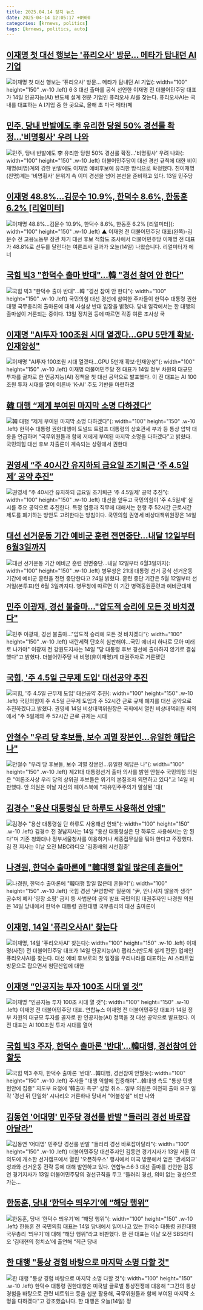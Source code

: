 ```yaml
---
title: 2025.04.14 정치 뉴스
date: 2025-04-14 12:05:17 +0900
categories: [krnews, politics]
tags: [krnews, politics, auto]
---
```

## [이재명 첫 대선 행보는 '퓨리오사' 방문... 메타가 탐내던 AI 기업](https://n.news.naver.com/mnews/article/469/0000859233)

![이재명 첫 대선 행보는 '퓨리오사' 방문... 메타가 탐내던 AI 기업](https://mimgnews.pstatic.net/image/origin/469/2025/04/13/859233.jpg?type=nf220_150){: width="100" height="150" .w-10 .left}
6·3 대선 출마를 공식 선언한 이재명 전 더불어민주당 대표가 14일 인공지능(AI) 반도체 설계 전문 기업인 퓨리오사 AI를 찾는다. 퓨리오사AI는 국내를 대표하는 A I기업 중 한 곳으로, 올해 초 미국 메타(페

## [민주, 당내 반발에도 李 유리한 당원 50% 경선룰 확정…'비명횡사' 우려 나와](https://n.news.naver.com/mnews/article/088/0000941712)

![민주, 당내 반발에도 李 유리한 당원 50% 경선룰 확정…'비명횡사' 우려 나와](https://mimgnews.pstatic.net/image/origin/088/2025/04/13/941712.jpg?type=nf220_150){: width="100" height="150" .w-10 .left}
더불어민주당이 대선 경선 규칙에 대한 비이재명(비명)계의 강한 반발에도 이재명 예비후보에 유리한 방식으로 확정했다. 친이재명(친명)계는 '비명횡사' 분위기 속 이미 경선을 넘어 본선을 준비하고 있다. 13일 민주당

## [이재명 48.8%…김문수 10.9%, 한덕수 8.6%, 한동훈 6.2% [리얼미터]](https://n.news.naver.com/mnews/article/055/0001248996)

![이재명 48.8%…김문수 10.9%, 한덕수 8.6%, 한동훈 6.2% [리얼미터]](https://mimgnews.pstatic.net/image/origin/055/2025/04/14/1248996.jpg?type=nf220_150){: width="100" height="150" .w-10 .left}
▲ 이재명 전 더불어민주당 대표(왼쪽)-김문수 전 고용노동부 장관 차기 대선 후보 적합도 조사에서 더불어민주당 이재명 전 대표가 48.8%로 선두를 달린다는 여론조사 결과가 오늘(14일) 나왔습니다. 리얼미터가 에너

## [국힘 빅3 "한덕수 출마 반대"…韓 "경선 참여 안 한다"](https://n.news.naver.com/mnews/article/015/0005118500)

![국힘 빅3 "한덕수 출마 반대"…韓 "경선 참여 안 한다"](https://mimgnews.pstatic.net/image/origin/015/2025/04/13/5118500.jpg?type=nf220_150){: width="100" height="150" .w-10 .left}
국민의힘 대선 경선에 참여한 주자들이 한덕수 대통령 권한대행 국무총리의 출마론에 대해 사실상 반대 입장을 밝혔다. 당내 일각에서는 한 대행의 출마설이 거론되는 중이다. 13일 정치권 등에 따르면 각종 여론 조사상 국

## [이재명 "AI투자 100조원 시대 열겠다…GPU 5만개 확보·인재양성"](https://n.news.naver.com/mnews/article/003/0013181140)

![이재명 "AI투자 100조원 시대 열겠다…GPU 5만개 확보·인재양성"](https://mimgnews.pstatic.net/image/origin/003/2025/04/14/13181140.jpg?type=nf220_150){: width="100" height="150" .w-10 .left}
이재명 더불어민주당 전 대표가 14일 정부 차원의 대규모 투자를 골자로 한 인공지능(AI) 정책을 첫 대선 공약으로 발표했다. 이 전 대표는 AI 100조원 투자 시대를 열어 이른바 'K-AI' 주도 기반을 마련하겠

## [韓 대행 “제게 부여된 마지막 소명 다하겠다”](https://n.news.naver.com/mnews/article/005/0001769706)

![韓 대행 “제게 부여된 마지막 소명 다하겠다”](https://mimgnews.pstatic.net/image/origin/005/2025/04/14/1769706.jpg?type=nf220_150){: width="100" height="150" .w-10 .left}
한덕수 대통령 권한대행이 도널드 트럼프 대통령의 상호관세 부과 등 통상 압박 대응을 언급하며 “국무위원들과 함께 저에게 부여된 마지막 소명을 다하겠다”고 밝혔다. 국민의힘 대선 후보 차출론이 계속되는 상황에서 권한대

## [권영세 “주 40시간 유지하되 금요일 조기퇴근 ‘주 4.5일제’ 공약 추진”](https://n.news.naver.com/mnews/article/020/0003628030)

![권영세 “주 40시간 유지하되 금요일 조기퇴근 ‘주 4.5일제’ 공약 추진”](https://mimgnews.pstatic.net/image/origin/020/2025/04/14/3628030.jpg?type=nf220_150){: width="100" height="150" .w-10 .left}
대선을 앞두고 국민의힘이 ‘주 4.5일제’ 실시를 주요 공약으로 추진한다. 특정 업종과 직무에 대해서는 현행 주 52시간 근로시간 제도를 폐기하는 방안도 고려한다는 방침이다. 국민의힘 권영세 비상대책위원장은 14일

## [대선 선거운동 기간 예비군 훈련 전면중단…내달 12일부터 6월3일까지](https://n.news.naver.com/mnews/article/029/0002947806)

![대선 선거운동 기간 예비군 훈련 전면중단…내달 12일부터 6월3일까지](https://mimgnews.pstatic.net/image/origin/029/2025/04/14/2947806.jpg?type=nf220_150){: width="100" height="150" .w-10 .left}
병무청은 21대 대통령 선거 공식 선거운동 기간에 예비군 훈련을 전면 중단한다고 24일 밝혔다. 훈련 중단 기간은 5월 12일부터 선거일(본투표)인 6월 3일까지다. 병무청에 따르면 이 기간 병력동원훈련과 예비군대체

## [민주 이광재, 경선 불출마…"압도적 승리에 모든 것 바치겠다"](https://n.news.naver.com/mnews/article/586/0000101279)

![민주 이광재, 경선 불출마…"압도적 승리에 모든 것 바치겠다"](https://mimgnews.pstatic.net/image/origin/586/2025/04/14/101279.jpg?type=nf220_150){: width="100" height="150" .w-10 .left}
내란세력 단호히 심판해야…국민 에너지 하나로 모아 미래로 나가야" 이광재 전 강원도지사는 14일 "당 대통령 후보 경선에 출마하지 않기로 결심했다"고 밝혔다. 더불어민주당 내 비명(非이재명)계 대권주자로 거론됐던

## [국힘, '주 4.5일 근무제 도입' 대선공약 추진](https://n.news.naver.com/mnews/article/654/0000116071)

![국힘, '주 4.5일 근무제 도입' 대선공약 추진](https://mimgnews.pstatic.net/image/origin/654/2025/04/14/116071.jpg?type=nf220_150){: width="100" height="150" .w-10 .left}
국민의힘이 주 4.5일 근무제 도입과 주 52시간 근로 규제 폐지를 대선 공약으로 추진하겠다고 밝혔다. 권영세 14일 비상대책위원장은 국회에서 열린 비상대책위원 회의에서 "주 5일제와 주 52시간 근로 규제는 시대

## [안철수 "우리 당 후보들, 보수 괴멸 장본인…유일한 해답은 나"](https://n.news.naver.com/mnews/article/421/0008190238)

![안철수 "우리 당 후보들, 보수 괴멸 장본인…유일한 해답은 나"](https://mimgnews.pstatic.net/image/origin/421/2025/04/14/8190238.jpg?type=nf220_150){: width="100" height="150" .w-10 .left}
제21대 대통령선거 출마 의사를 밝힌 안철수 국민의힘 의원은 "여론조사상 우리 당의 상위권 후보들은 위기의 본질조차 외면하고 있다"고 14일 비판했다. 안 의원은 이날 자신의 페이스북에 "자유민주주의가 말살된 '대(

## [김경수 "용산 대통령실 단 하루도 사용해선 안돼"](https://n.news.naver.com/mnews/article/003/0013181018)

![김경수 "용산 대통령실 단 하루도 사용해선 안돼"](https://mimgnews.pstatic.net/image/origin/003/2025/04/14/13181018.jpg?type=nf220_150){: width="100" height="150" .w-10 .left}
김경수 전 경남지사는 14일 "용산 대통령실은 단 하루도 사용해서는 안 된다"며 기존 청와대나 정부서울청사를 이용하거나 세종집무실을 둬야 한다고 주장했다. 김 전 지사는 이날 오전 MBC라디오 '김종배의 시선집중'

## [나경원, 한덕수 출마론에 "韓대행 할일 많은데 흔들어"](https://n.news.naver.com/mnews/article/001/0015328490)

![나경원, 한덕수 출마론에 "韓대행 할일 많은데 흔들어"](https://mimgnews.pstatic.net/image/origin/001/2025/04/14/15328490.jpg?type=nf220_150){: width="100" height="150" .w-10 .left}
국힘 경선 '尹영향력' 질문에 "尹, 안나서지 않을까 생각" 공수처 폐지·'영장 쇼핑' 금지 등 사법분야 공약 발표 국민의힘 대권주자인 나경원 의원은 14일 당내에서 한덕수 대통령 권한대행 국무총리의 대선 출마론이

## [이재명, 14일 '퓨리오사AI' 찾는다](https://n.news.naver.com/mnews/article/011/0004473512)

![이재명, 14일 '퓨리오사AI' 찾는다](https://mimgnews.pstatic.net/image/origin/011/2025/04/13/4473512.jpg?type=nf220_150){: width="100" height="150" .w-10 .left}
이재명(사진) 전 더불어민주당 대표가 14일 인공지능(AI) 팹리스(반도체 설계 전문) 업체인 퓨리오사AI를 찾는다. 대선 예비 후보로의 첫 일정을 우리나라를 대표하는 AI 스타트업 방문으로 잡으면서 첨단산업에 대한

## [이재명 “인공지능 투자 100조 시대 열 것”](https://n.news.naver.com/mnews/article/021/0002702862)

![이재명 “인공지능 투자 100조 시대 열 것”](https://mimgnews.pstatic.net/image/origin/021/2025/04/14/2702862.jpg?type=nf220_150){: width="100" height="150" .w-10 .left}
이재명 전 더불어민주당 대표. 연합뉴스 이재명 전 더불어민주당 대표가 14일 정부 차원의 대규모 투자를 골자로 한 인공지능(AI) 정책을 첫 대선 공약으로 발표했다. 이 전 대표는 AI 100조원 투자 시대를 열어

## [국힘 빅3 주자, 한덕수 출마론 '반대'…韓대행, 경선참여 안할듯](https://n.news.naver.com/mnews/article/001/0015327220)

![국힘 빅3 주자, 한덕수 출마론 '반대'…韓대행, 경선참여 안할듯](https://mimgnews.pstatic.net/image/origin/001/2025/04/13/15327220.jpg?type=nf220_150){: width="100" height="150" .w-10 .left}
주자들 "대행 역할에 집중해야"…韓대행 측도 "통상·민생 현안에 집중" 지도부 요청에 '韓출마 촉구' 성명 취소…일부 의원은 여전히 출마 요구 일각 '경선 뒤 단일화' 시나리오 거론하나 당내서 "어불성설" 비판 나와

## [김동연 '어대명' 민주당 경선룰 반발 "들러리 경선 바로잡아달라"](https://n.news.naver.com/mnews/article/469/0000859271)

![김동연 '어대명' 민주당 경선룰 반발 "들러리 경선 바로잡아달라"](https://mimgnews.pstatic.net/image/origin/469/2025/04/13/859271.jpg?type=nf220_150){: width="100" height="150" .w-10 .left}
더불어민주당 대선주자인 김동연 경기지사가 13일 서울 여의도에 개소한 선거캠프에서 열린 '오픈하우스' 행사에서 미국 방문에서 얻은 '관세외교' 성과와 선거운동 전략 등에 대해 발언하고 있다. 연합뉴스6·3 대선 출마를 선언한 김동연 경기지사가 13일 더불어민주당의 경선규칙을 두고 “들러리 경선, 의미 없는 경선으로 가는...

## [한동훈, 당내 ‘한덕수 띄우기’에 “해당 행위”](https://n.news.naver.com/mnews/article/366/0001069103)

![한동훈, 당내 ‘한덕수 띄우기’에 “해당 행위”](https://mimgnews.pstatic.net/image/origin/366/2025/04/14/1069103.jpg?type=nf220_150){: width="100" height="150" .w-10 .left}
한동훈 전 국민의힘 대표는 14일 당내에서 일어나고 있는 한덕수 대통령 권한대행 국무총리 ‘띄우기’에 대해 “해당 행위”라고 비판했다. 한 전 대표는 이날 오전 SBS라디오 ‘김태현의 정치쇼’에 출연해 “최근 당내

## [한 대행 "통상 경험 바탕으로 마지막 소명 다할 것"](https://n.news.naver.com/mnews/article/422/0000730813)

![한 대행 "통상 경험 바탕으로 마지막 소명 다할 것"](https://mimgnews.pstatic.net/image/origin/422/2025/04/14/730813.jpg?type=nf220_150){: width="100" height="150" .w-10 .left}
한덕수 대통령 권한대행은 미국발 글로벌 통상전쟁에 대응해 "그간의 통상 경험을 바탕으로 관련 네트워크 등을 십분 활용해, 국무위원들과 함께 부여된 마지막 소명을 다하겠다"고 강조했습니다. 한 대행은 오늘(14일) 정

